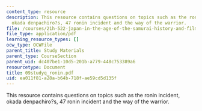 ```yaml
---
content_type: resource
description: This resource contains questions on topics such as the ronin incident,
  okada denpachiro?s, 47 ronin incident and the way of the warrior.
file: /courses/21h-522-japan-in-the-age-of-the-samurai-history-and-film-fall-2006/ea011f81a28ab64b718fae59cd5d135f_09studyq_ronin.pdf
file_type: application/pdf
learning_resource_types: []
ocw_type: OCWFile
parent_title: Study Materials
parent_type: CourseSection
parent_uid: dc407be1-10d5-201b-a779-448c753389a6
resourcetype: Document
title: 09studyq_ronin.pdf
uid: ea011f81-a28a-b64b-718f-ae59cd5d135f
---
```

This resource contains questions on topics such as the ronin incident, okada denpachiro?s, 47 ronin incident and the way of the warrior.